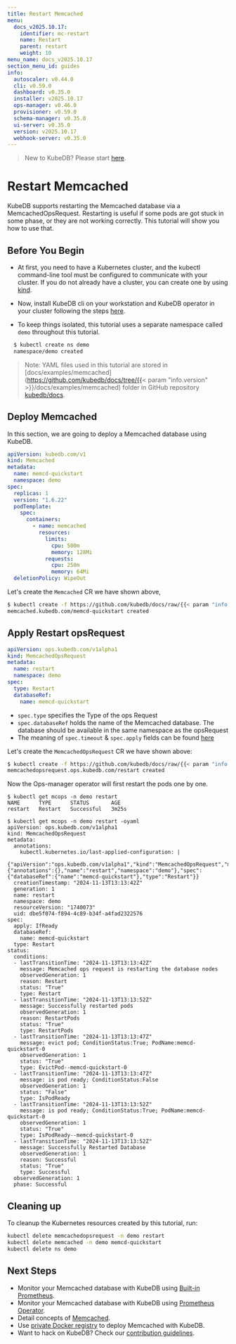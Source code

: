 ```yaml
---
title: Restart Memcached
menu:
  docs_v2025.10.17:
    identifier: mc-restart
    name: Restart
    parent: restart
    weight: 10
menu_name: docs_v2025.10.17
section_menu_id: guides
info:
  autoscaler: v0.44.0
  cli: v0.59.0
  dashboard: v0.35.0
  installer: v2025.10.17
  ops-manager: v0.46.0
  provisioner: v0.59.0
  schema-manager: v0.35.0
  ui-server: v0.35.0
  version: v2025.10.17
  webhook-server: v0.35.0
---
```


> New to KubeDB? Please start [here](/docs/v2025.10.17/README).

# Restart Memcached

KubeDB supports restarting the Memcached database via a MemcachedOpsRequest. Restarting is useful if some pods are got stuck in some phase, or they are not working correctly. This tutorial will show you how to use that.

## Before You Begin

- At first, you need to have a Kubernetes cluster, and the kubectl command-line tool must be configured to communicate with your cluster. If you do not already have a cluster, you can create one by using [kind](https://kind.sigs.k8s.io/docs/user/quick-start/).

- Now, install KubeDB cli on your workstation and KubeDB operator in your cluster following the steps [here](/docs/v2025.10.17/setup/README).

- To keep things isolated, this tutorial uses a separate namespace called `demo` throughout this tutorial.

```bash
  $ kubectl create ns demo
  namespace/demo created
  ```

> Note: YAML files used in this tutorial are stored in [docs/examples/memcached](https://github.com/kubedb/docs/tree/{{< param "info.version" >}}/docs/examples/memcached) folder in GitHub repository [kubedb/docs](https://github.com/kubedb/docs).

## Deploy Memcached

In this section, we are going to deploy a Memcached database using KubeDB.

```yaml
apiVersion: kubedb.com/v1
kind: Memcached
metadata:
  name: memcd-quickstart
  namespace: demo
spec:
  replicas: 1
  version: "1.6.22"
  podTemplate:
    spec:
      containers:
        - name: memcached
          resources:
            limits:
              cpu: 500m
              memory: 128Mi
            requests:
              cpu: 250m
              memory: 64Mi
  deletionPolicy: WipeOut
```

Let's create the `Memcached` CR we have shown above,

```bash
$ kubectl create -f https://github.com/kubedb/docs/raw/{{< param "info.version" >}}/docs/examples/memcached/restart/memcached.yaml
memcached.kubedb.com/memcd-quickstart created
```

## Apply Restart opsRequest

```yaml
apiVersion: ops.kubedb.com/v1alpha1
kind: MemcachedOpsRequest
metadata:
  name: restart
  namespace: demo
spec:
  type: Restart
  databaseRef:
    name: memcd-quickstart
```

- `spec.type` specifies the Type of the ops Request
- `spec.databaseRef` holds the name of the Memcached database. The database should be available in the same namespace as the opsRequest
- The meaning of `spec.timeout` & `spec.apply` fields can be found [here](/docs/v2025.10.17/guides/memcached/concepts/memcached-opsrequest)

Let's create the `MemcachedOpsRequest` CR we have shown above:

```bash
$ kubectl create -f https://github.com/kubedb/docs/raw/{{< param "info.version" >}}/docs/examples/memcached/restart/opsrequest-restart.yaml
memcachedopsrequest.ops.kubedb.com/restart created
```

Now the Ops-manager operator will first restart the pods one by one.

```shell
$ kubectl get mcops -n demo restart 
NAME      TYPE      STATUS       AGE
restart   Restart   Successful   3m25s

$ kubectl get mcops -n demo restart -oyaml
apiVersion: ops.kubedb.com/v1alpha1
kind: MemcachedOpsRequest
metadata:
  annotations:
    kubectl.kubernetes.io/last-applied-configuration: |
      {"apiVersion":"ops.kubedb.com/v1alpha1","kind":"MemcachedOpsRequest","metadata":{"annotations":{},"name":"restart","namespace":"demo"},"spec":{"databaseRef":{"name":"memcd-quickstart"},"type":"Restart"}}
  creationTimestamp: "2024-11-13T13:13:42Z"
  generation: 1
  name: restart
  namespace: demo
  resourceVersion: "1740073"
  uid: dbe5f074-f894-4c89-b34f-a4fad2322576
spec:
  apply: IfReady
  databaseRef:
    name: memcd-quickstart
  type: Restart
status:
  conditions:
  - lastTransitionTime: "2024-11-13T13:13:42Z"
    message: Memcached ops request is restarting the database nodes
    observedGeneration: 1
    reason: Restart
    status: "True"
    type: Restart
  - lastTransitionTime: "2024-11-13T13:13:52Z"
    message: Successfully restarted pods
    observedGeneration: 1
    reason: RestartPods
    status: "True"
    type: RestartPods
  - lastTransitionTime: "2024-11-13T13:13:47Z"
    message: evict pod; ConditionStatus:True; PodName:memcd-quickstart-0
    observedGeneration: 1
    status: "True"
    type: EvictPod--memcd-quickstart-0
  - lastTransitionTime: "2024-11-13T13:13:47Z"
    message: is pod ready; ConditionStatus:False
    observedGeneration: 1
    status: "False"
    type: IsPodReady
  - lastTransitionTime: "2024-11-13T13:13:52Z"
    message: is pod ready; ConditionStatus:True; PodName:memcd-quickstart-0
    observedGeneration: 1
    status: "True"
    type: IsPodReady--memcd-quickstart-0
  - lastTransitionTime: "2024-11-13T13:13:52Z"
    message: Successfully Restarted Database
    observedGeneration: 1
    reason: Successful
    status: "True"
    type: Successful
  observedGeneration: 1
  phase: Successful
```

## Cleaning up

To cleanup the Kubernetes resources created by this tutorial, run:

```bash
kubectl delete memcachedopsrequest -n demo restart
kubectl delete memcached -n demo memcd-quickstart
kubectl delete ns demo
```

## Next Steps

- Monitor your Memcached database with KubeDB using [Built-in Prometheus](/docs/v2025.10.17/guides/memcached/monitoring/using-builtin-prometheus).
- Monitor your Memcached database with KubeDB using [Prometheus Operator](/docs/v2025.10.17/guides/memcached/monitoring/using-prometheus-operator).
- Detail concepts of [Memcached](/docs/v2025.10.17/guides/memcached/concepts/memcached).
- Use [private Docker registry](/docs/v2025.10.17/guides/memcached/private-registry/using-private-registry) to deploy Memcached with KubeDB.
- Want to hack on KubeDB? Check our [contribution guidelines](/docs/v2025.10.17/CONTRIBUTING).
